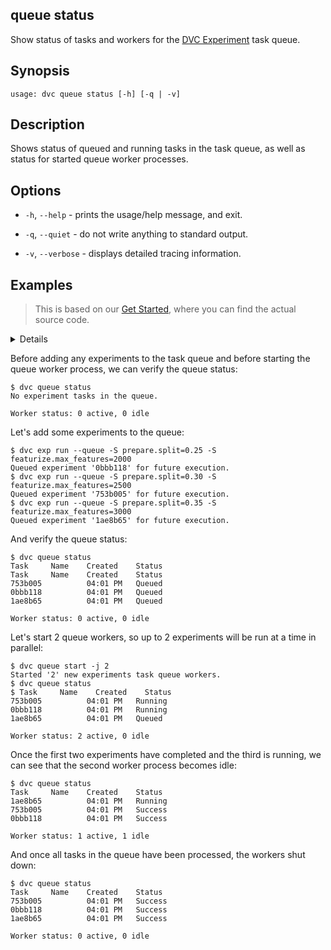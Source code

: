 ## queue status

Show status of tasks and workers for the
[DVC Experiment](/doc/user-guide/experiment-management/experiments-overview)
task queue.

## Synopsis

```usage
usage: dvc queue status [-h] [-q | -v]
```

## Description

Shows status of queued and running tasks in the task queue, as well as status
for started queue worker processes.

## Options

- `-h`, `--help` - prints the usage/help message, and exit.

- `-q`, `--quiet` - do not write anything to standard output.

- `-v`, `--verbose` - displays detailed tracing information.

## Examples

> This is based on our [Get Started](/doc/start/experiments), where you can find
> the actual source code.

<details>

### Expand to prepare the example ML project

Clone the DVC repo and download the data it <abbr>depends</abbr> on:

```dvc
$ git clone git@github.com:iterative/example-get-started.git
$ cd example-get-started
$ dvc pull
```

Let's also install the Python requirements:

> We **strongly** recommend creating a
> [virtual environment](https://python.readthedocs.io/en/stable/library/venv.html)
> first.

```dvc
$ pip install -r src/requirements.txt
```

</details>

Before adding any experiments to the task queue and before starting the queue
worker process, we can verify the queue status:

```dvc
$ dvc queue status
No experiment tasks in the queue.

Worker status: 0 active, 0 idle
```

Let's add some experiments to the queue:

```dvc
$ dvc exp run --queue -S prepare.split=0.25 -S featurize.max_features=2000
Queued experiment '0bbb118' for future execution.
$ dvc exp run --queue -S prepare.split=0.30 -S featurize.max_features=2500
Queued experiment '753b005' for future execution.
$ dvc exp run --queue -S prepare.split=0.35 -S featurize.max_features=3000
Queued experiment '1ae8b65' for future execution.
```

And verify the queue status:

```dvc
$ dvc queue status
Task     Name    Created    Status
Task     Name    Created    Status
753b005          04:01 PM   Queued
0bbb118          04:01 PM   Queued
1ae8b65          04:01 PM   Queued

Worker status: 0 active, 0 idle
```

Let's start 2 queue workers, so up to 2 experiments will be run at a time in
parallel:

```dvc
$ dvc queue start -j 2
Started '2' new experiments task queue workers.
$ dvc queue status
$ Task     Name    Created    Status
753b005          04:01 PM   Running
0bbb118          04:01 PM   Running
1ae8b65          04:01 PM   Queued

Worker status: 2 active, 0 idle
```

Once the first two experiments have completed and the third is running, we can
see that the second worker process becomes idle:

```dvc
$ dvc queue status
Task     Name    Created    Status
1ae8b65          04:01 PM   Running
753b005          04:01 PM   Success
0bbb118          04:01 PM   Success

Worker status: 1 active, 1 idle
```

And once all tasks in the queue have been processed, the workers shut down:

```dvc
$ dvc queue status
Task     Name    Created    Status
753b005          04:01 PM   Success
0bbb118          04:01 PM   Success
1ae8b65          04:01 PM   Success

Worker status: 0 active, 0 idle
```
